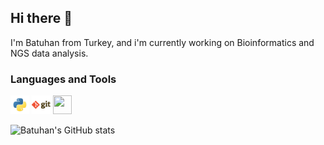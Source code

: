 ## Hi there 👋

I'm Batuhan from Turkey, and i'm currently working on Bioinformatics and NGS data analysis. 

### Languages and Tools
 <img src= "https://raw.githubusercontent.com/github/explore/80688e429a7d4ef2fca1e82350fe8e3517d3494d/topics/python/python.png" width="30" height="30" >
 <img src= "https://raw.githubusercontent.com/github/explore/80688e429a7d4ef2fca1e82350fe8e3517d3494d/topics/git/git.png" width="30" height="30" >
 <img src = "https://avatars.githubusercontent.com/u/33450111?s=200&v=4" width="30" height="30" >

![Batuhan's GitHub stats](https://github-readme-stats.vercel.app/api?username=batuyolver&show_icons=true&theme=radical)
